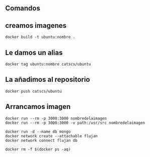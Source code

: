 ## Comandos

## creamos imagenes
```
docker build -t ubuntu:nombre .
````

## Le damos un alias
```
docker tag ubuntu:nombre catscs/ubuntu
```

## La añadimos al repositorio
```
docker push catscs/ubuntu
```
## Arrancamos imagen
```
docker run --rm -p 3000:3000 nombredelaimagen
docker run --rm -p 3000:3000 -v path:/usr/src nombredelaimagen

docker run -d --name db mongo
docker network create --attachable flujan
docker network connect flujan db

docker rm -f $(docker ps -aq)
```
